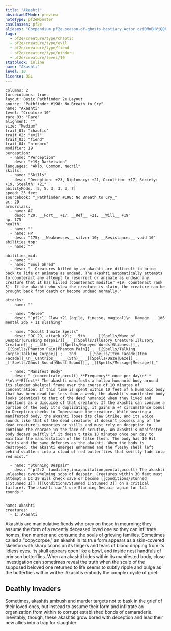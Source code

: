 ```yaml
---
title: "Akashti"
obsidianUIMode: preview
noteType: pf2eMonster
cssClasses: pf2e
aliases: "Compendium.pf2e.season-of-ghosts-bestiary.Actor.ozi0MnBHVjQQbfNJ" 
tags:
  - pf2e/creature/type/chaotic
  - pf2e/creature/type/evil
  - pf2e/creature/type/fiend
  - pf2e/creature/type/nindoru
  - pf2e/creature/level/10
statblock: inline
name: "Akashti"
level: 10
license: OGL
---
```


```statblock
columns: 2
forcecolumns: true
layout: Basic Pathfinder 2e Layout
source: "Pathfinder #198: No Breath to Cry"
name: "Akashti"
level: "Creature 10"
rare_03: "Rare"
alignment: ""
size: "Medium"
trait_01: "chaotic"
trait_02: "evil"
trait_03: "fiend"
trait_04: "nindoru"
modifier: 19
perception:
  - name: "Perception"
    desc: "+19; Darkvision"
languages: "Aklo, Common, Necril"
skills:
  - name: "Skills"
    desc: "Deception: +23, Diplomacy: +21, Occultism: +17, Society: +19, Stealth: +21"
abilityMods: [5, 5, 3, 3, 3, 7]
speed: 25 feet
sourcebook: "_Pathfinder #198: No Breath to Cry_"
ac: 29
armorclass:
  - name: AC
    desc: "29; __Fort__ +17, __Ref__ +21, __Will__ +19"
hp: 175
health:
  - name: ""
  - name: HP
    desc: "175; __Weaknesses__ silver 10; __Resistances__ void 10"
abilities_top:
  - name: ""

abilities_mid:
  - name: ""
  - name: "Soul Shred"
    desc: "  Creatures killed by an akashti are difficult to bring back to life or animate as undead. The akashti automatically attempts to counteract any attempt to resurrect or animate as undead any creature that it has killed (counteract modifier +19, counteract rank 5). If the akashti who slew the creature is slain, the creature can be brought back from death or become undead normally."

attacks:
  - name: ""

  - name: "Melee"
    desc: "`pf2:1` Claw +21 (agile, finesse, magical)\n__Damage__  1d6 mental 2d6 + 11 slashing"

  - name: "Occult Innate Spells"
    desc: "DC 29, attack +21; __5th __  _[[Spells/Wave of Despair|Crushing Despair]]_, _[[Spells/Illusory Creature|Illusory Creature]]_; __4th __  _[[Spells/Honeyed Words|Glibness]]_, _[[Spells/Phantom Pain|Phantom Pain]]_, _[[Spells/Talking Corpse|Talking Corpse]]_; __2nd __  _[[Spells/Item Facade|Item Facade]]_\n__Cantrips__  __(5th)__ _[[Spells/Daze|Daze]]_, _[[Spells/Ghost Sound|Ghost Sound]]_, _[[Spells/Message|Message]]_"

  - name: "Manifest Body"
    desc: " (concentrate,occult) **Frequency** once per day\n* * *\n\n**Effect** The akashti manifests a hollow humanoid body around its slender skeletal frame over the course of 10 minutes of concentration. If this time is spent within 10 feet of a humanoid body that has been dead for less than a week, the akashti's manifested body looks identical to that of the dead humanoid when they lived and functions as a disguise of that creature. If the akashti can consume a portion of the body it's duplicating, it gains a +4 circumstance bonus to Deception checks to Impersonate the creature. While wearing a manifested body, the akashti loses its claw Strike, and its voice sounds like that of the dead creature; it doesn't possess any of the dead creature's memories or skills and must rely on deception to continue the charade in the face of scrutiny. An akashti's manifested body decays swiftly if it doesn't take 10 minutes once per day to maintain the manifestation of the false flesh. The body has 10 Hit Points and the same defenses as the akashti. When the body is destroyed, the akashti emerges unharmed and the fleshy shell left behind scatters into a cloud of red butterflies that swiftly fade into red mist."

  - name: "Stunning Despair"
    desc: "`pf2:2` (auditory,incapacitation,mental,occult) The akashti unleashes overwhelming sobs of despair. Creatures within 30 feet must attempt a DC 29 Will check save or become [[Conditions/Stunned 1|Stunned 1]] ([[Conditions/Stunned 1|Stunned 3]] on a critical failure). The akashti can't use Stunning Despair again for 1d4 rounds."
 
```

```encounter-table
name: Akashti
creatures:
  - 1: Akashti
```



Akashtis are manipulative fiends who prey on those in mourning; they assume the form of a recently deceased loved one so they can infiltrate homes, then murder and consume the souls of grieving families. Sometimes called a "copycorpse," an akashti in its true form appears as a skin-covered skeleton with sharp talons on its fingers and tears of blood dripping from its lidless eyes. Its skull appears open like a bowl, and inside nest handfuls of crimson butterflies. When an akashti hides within its manifested body, close investigation can sometimes reveal the truth when the scalp of the supposed beloved one returned to life seems to subtly ripple and bulge as the butterflies within writhe. Akashtis embody the complex cycle of grief.

## Deathly Invaders

Sometimes, akashtis ambush and murder targets not to bask in the grief of their loved ones, but instead to assume their form and infiltrate an organization from within to corrupt established bonds of camaraderie. Inevitably, though, these akashtis grow bored with deception and lead their new allies into a trap for slaughter.
